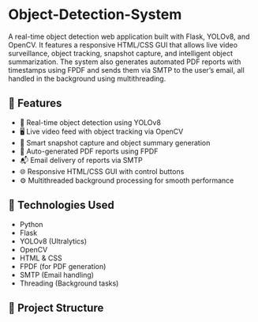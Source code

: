 # Object-Detection-System
A real-time object detection web application built with Flask, YOLOv8, and OpenCV. It features a responsive HTML/CSS GUI that allows live video surveillance, object tracking, snapshot capture, and intelligent object summarization. The system also generates automated PDF reports with timestamps using FPDF and sends them via SMTP to the user’s email, all handled in the background using multithreading.

## 🔧 Features
- 🎯 Real-time object detection using YOLOv8
- 🖥️ Live video feed with object tracking via OpenCV
- 🧠 Smart snapshot capture and object summary generation
- 📄 Auto-generated PDF reports using FPDF
- 📬 Email delivery of reports via SMTP
- 🌐 Responsive HTML/CSS GUI with control buttons
- ⚙️ Multithreaded background processing for smooth performance

## 🚀 Technologies Used
- Python
- Flask
- YOLOv8 (Ultralytics)
- OpenCV
- HTML & CSS
- FPDF (for PDF generation)
- SMTP (Email handling)
- Threading (Background tasks)

## 📂 Project Structure

